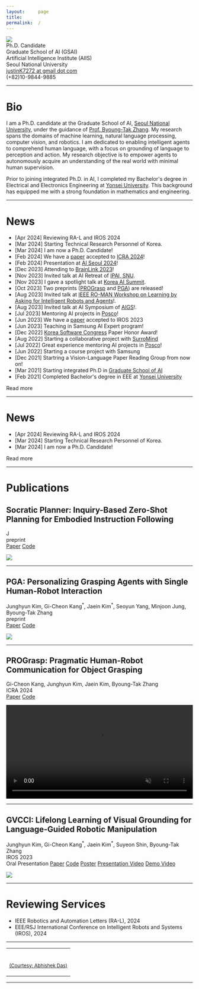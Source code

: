 ```yaml
---
layout:     page
title:
permalink:  /
---
```


<div class="row">
    <div class="col-sm-6 col-xs-12">
        <img src="/img/profile.jpg" class="profile">
    </div>
    <div class="col-sm-6 col-xs-12" style="margin-bottom: 0;">
        Ph.D. Candidate<br>
        Graduate School of AI (GSAI)<br>
        Artificial Intelligence Institute (AIIS)<br>
        Seoul National University<br>
        <a target="_blank" href="mailto:justinK7272@gmail.com">justinK7272 at gmail dot com</a><br>
        (+82)10-9844-9885
    </div>
</div>
<hr>

<a name="/bio"></a>

# Bio

I am a Ph.D. candidate at the Graduate School of AI, [Seoul National University][1], under the guidance of [Prof. Byoung-Tak Zhang][3]. 
My research spans the domains of machine learning, natural language processing, computer vision, and robotics. 
I am dedicated to enabling intelligent agents to comprehend human language, with a focus on grounding of language to perception and action. 
My research objective is to empower agents to autonomously acquire an understanding of the real world with minimal human supervision.

Prior to joining integrated Ph.D. in AI, I completed my Bachelor's degree in Electrical and Electronics Engineering at [Yonsei University][5]. 
This background has equipped me with a strong foundation in mathematics and engineering.


---

<a name="/news"></a>

# News

- [Apr 2024] Reviewing RA-L and IROS 2024
- [Mar 2024] Starting Technical Research Personnel of Korea.
- [Mar 2024] I am now a Ph.D. Candidate!
- [Feb 2024] We have a <a href="https://arxiv.org/abs/2309.07759">paper</a> accepted to <a href="https://2024.ieee-icra.org/">ICRA 2024</a>!
- [Feb 2024] Presentation at <a href="https://aiseoul2024.com/M4tXQVBtS51702910283544WPIahdxu8?language=ko">AI Seoul 2024</a>! 
- [Dec 2023] Attending to <a href="https://sites.google.com/g.skku.edu/brainlink2023/home?authuser=0">BrainLink 2023</a>!
- [Nov 2023] Invited talk at AI Retreat of <a href="https://gsai.snu.ac.kr/">IPAI, SNU</a>.
- [Nov 2023] I gave a spotlight talk at <a href="https://aisummit2023.kr/page/spotlightsession">Korea AI Summit</a>.
- [Oct 2023] Two preprints (<a href="https://arxiv.org/abs/2309.07759">PROGrasp</a> and <a href="https://arxiv.org/abs/2310.12547">PGA</a>) are released! 
- [Aug 2023] Invited talk at <a href="https://la4ira.github.io/index.html">IEEE RO-MAN Workshop on Learning by Asking for Intelligent Robots and Agents</a>!.
- [Aug 2023] Invited talk at AI Symposium of <a href="https://aigs.kr/default/">AIGS</a>!.
- [Jul 2023] Mentoring AI projects in <a href="https://www.posco.co.kr/homepage/docs/eng7/jsp/s91a0000001i.jsp">Posco</a>!
- [Jun 2023] We have a <a href="https://arxiv.org/abs/2307.05963">paper</a> accepted to IROS 2023
- [Jun 2023] Teaching in Samsung AI Expert program!
- [Dec 2022] <a href="https://www.kiise.or.kr/academyEng/main/getContent.faEng?content_no=1&MENU_ID=010100">Korea Software Congress</a> Paper Honor Award!
- [Aug 2022] Starting a collaborative project with <a href="https://www.surromind.ai/">SurroMind</a>
- [Jul 2022] Great experience mentoring AI projects in <a href="https://www.posco.co.kr/homepage/docs/eng7/jsp/s91a0000001i.jsp">Posco</a>!
- [Jun 2022] Starting a course project with Samsung
- [Dec 2021] Startring a Vision-Language Paper Reading Group from now on!
- [Mar 2021] Starting integrated Ph.D in <a href="https://gsai.snu.ac.kr/">Graduate School of AI</a>
- [Feb 2021] Completed Bachelor's degree in EEE at [Yonsei University][5]

<div id="read-more-button">
    <a nohref>Read more</a>
</div>

<hr>


<a name="/news"></a>

# News

- [Apr 2024] Reviewing RA-L and IROS 2024
- [Mar 2024] Starting Technical Research Personnel of Korea.
- [Mar 2024] I am now a Ph.D. Candidate!

<div id="read-more-button">
    <a nohref>Read more</a>
</div>

<hr>



<a name="/publications"></a>

# Publications

<a name="/socratic"></a>
<h2 class="pubt">Socratic Planner: Inquiry-Based Zero-Shot Planning for Embodied Instruction Following</h2>
<p class="pubd">
    <span class="authors">J</span><br>
    <span class="conf">preprint</span><br>
    <span class="links">
        <a target="_blank" href="">Paper</a>
        <a target="_blank" href="">Code</a>
    </span>
</p>
<img src="/img/Socratic_overview_figure.png">
<hr>

<a name="/pga"></a>
<h2 class="pubt">PGA: Personalizing Grasping Agents with Single Human-Robot Interaction</h2>
<p class="pubd">
    <span class="authors"><span class="u">Junghyun Kim</span>, Gi-Cheon Kang<sup>*</sup>, Jaein Kim<sup>*</sup>, Seoyun Yang, Minjoon Jung, Byoung-Tak Zhang</span><br>
    <span class="conf">preprint</span><br>
    <span class="links">
        <a target="_blank" href="https://arxiv.org/abs/2310.12547">Paper</a>
        <a target="_blank" href="https://github.com/JHKim-snu/PGA">Code</a>
    </span>
</p>
<img src="/img/pga_overview.png">
<hr>

<a name="prograsp"></a>
<h2 class="pubt">PROGrasp: Pragmatic Human-Robot Communication for Object Grasping</h2>
<p class="pubd">
    <span class="authors">Gi-Cheon Kang, <span class="u">Junghyun Kim</span>, Jaein Kim, Byoung-Tak Zhang</span><br>
    <span class="conf">ICRA 2024</span><br>
    <span class="links">
        <a target="_blank" href="https://arxiv.org/abs/2309.07759">Paper</a>
        <a target="_blank" href="https://github.com/gicheonkang/prograsp">Code</a>
    </span>
</p>
<video playsinline autoplay muted loop style="width: 100%" class="webby">
    <source src="/img/prograsp_overview.mp4" type="video/mp4"></source>
</video>
<hr>

<a name="/gvcci"></a>
<h2 class="pubt">GVCCI: Lifelong Learning of Visual Grounding for Language-Guided Robotic Manipulation</h2>
<p class="pubd">
    <span class="authors"><span class="u">Junghyun Kim</span>, Gi-Cheon Kang<sup>*</sup>, Jaein Kim<sup>*</sup>, Suyeon Shin, Byoung-Tak Zhang</span><br>
    <span class="conf">IROS 2023</span><br>
    <span class="conf">Oral Presentation</span>
    <span class="links">
        <a target="_blank" href="https://arxiv.org/abs/2307.05963">Paper</a>
        <a target="_blank" href="https://github.com/JHKim-snu/GVCCI">Code</a>
        <a target="_blank" href="https://drive.google.com/file/d/1QO_ElVKPAxTQo6-pmuHihGgp23WkyBjp/view?usp=sharing">Poster</a>
        <a target="_blank" href="https://drive.google.com/file/d/1PeWlImlTqXNKS1N0li2fO9xptHlozCVq/view?usp=sharing">Presentation Video</a>
        <a target="_blank" href="https://drive.google.com/file/d/1DfGMTGrifpXlsp_0Y2XbxmNR4VDlRM1u/view?usp=sharing">Demo Video</a>
    </span>
</p>
<img src="/img/gvcci_overview.png">
<hr>



<a name="/reviewing"></a>

# Reviewing Services

- IEEE Robotics and Automation Letters (RA-L), 2024
- EEE/RSJ International Conference on Intelligent Robots and Systems (IROS), 2024

<hr>






<table width="100%" align="center" border="0" cellspacing="0" cellpadding="20">
    <tr>
      <td>
        <br>
        <p align="right"><font size="2">
          <a href="https://abhishekdas.com/">(Courtesy: Abhishek Das)</a>
          <!-- <a href="http://www.cs.berkeley.edu/~barron/"> this website</a> -->
          </font>
        </p>
      </td>
    </tr>

</table>

<script src="/js/jquery.min.js"></script>
<script type="text/javascript">
    $('ul:gt(0) li:gt(12)').hide();
    $('#read-more-button > a').click(function() {
        $('ul:gt(0) li:gt(12)').show();
        $('#read-more-button').hide();
    });
</script>

---

[1]: http://en.snu.ac.kr
[2]: https://aiis.snu.ac.kr/eng/
[3]: https://bi.snu.ac.kr/~btzhang/
[5]: https://www.yonsei.ac.kr/en_sc/
[gvcci]: https://arxiv.org/abs/2307.05963
[prograsp]: https://arxiv.org/abs/2309.07759
